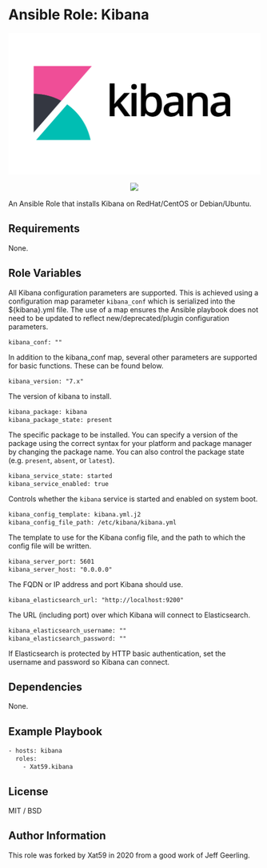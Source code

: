 # Ansible Role: Kibana

<p align="center">
    <a id="kibana" href="#kibana">
        <img src="https://github.com/Xat59/ansible-role-kibana/blob/master/media/kibana.png" alt="Kibana title" title="Kibana title" width="600"/>
    </a>
</p>

<p align="center">
    <a href="https://travis-ci.org/Xat59/ansible-role-kibana">
        <img src="https://travis-ci.org/Xat59/ansible-role-kibana.svg?branch=master">
    </a>
</p>

An Ansible Role that installs Kibana on RedHat/CentOS or Debian/Ubuntu.

## Requirements

None.

## Role Variables

All Kibana configuration parameters are supported. This is achieved using a configuration map parameter `kibana_conf` which is serialized into the ${kibana}.yml file. The use of a map ensures the Ansible playbook does not need to be updated to reflect new/deprecated/plugin configuration parameters.

    kibana_conf: ""

In addition to the kibana_conf map, several other parameters are supported for basic functions. These can be found below.

    kibana_version: "7.x"

The version of kibana to install.

    kibana_package: kibana
    kibana_package_state: present

The specific package to be installed. You can specify a version of the package using the correct syntax for your platform and package manager by changing the package name. You can also control the package state (e.g. `present`, `absent`, or `latest`).

    kibana_service_state: started
    kibana_service_enabled: true

Controls whether the `kibana` service is started and enabled on system boot.

    kibana_config_template: kibana.yml.j2
    kibana_config_file_path: /etc/kibana/kibana.yml

The template to use for the Kibana config file, and the path to which the config file will be written.

    kibana_server_port: 5601
    kibana_server_host: "0.0.0.0"

The FQDN or IP address and port Kibana should use.

    kibana_elasticsearch_url: "http://localhost:9200"

The URL (including port) over which Kibana will connect to Elasticsearch.

    kibana_elasticsearch_username: ""
    kibana_elasticsearch_password: ""

If Elasticsearch is protected by HTTP basic authentication, set the username and password so Kibana can connect.

## Dependencies

None.

## Example Playbook

    - hosts: kibana
      roles:
        - Xat59.kibana

## License

MIT / BSD

## Author Information

This role was forked by Xat59 in 2020 from a good work of Jeff Geerling.
